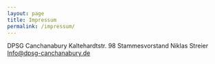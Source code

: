 ```yaml
---
layout: page
title: Impressum
permalink: /impressum/
---
```

DPSG Canchanabury
Kaltehardtstr. 98
Stammesvorstand Niklas Streier
Info@dpsg-canchanabury.de
